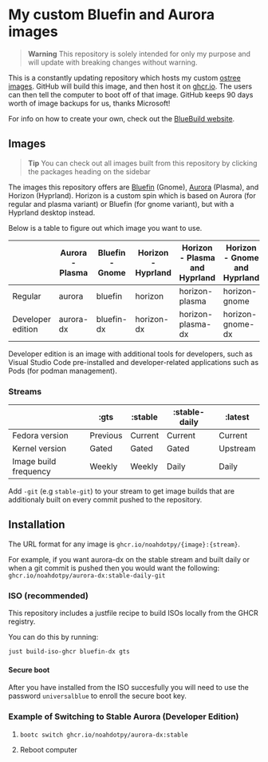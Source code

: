 # My custom Bluefin and Aurora images

> **Warning** This repository is solely intended for only my purpose and will update with breaking changes without warning.

This is a constantly updating repository which hosts my custom [ostree images](https://fedoraproject.org/wiki/Changes/OstreeNativeContainerStable).
GitHub will build this image, and then host it on [ghcr.io](https://github.com/features/packages).
The users can then tell the computer to boot off of that image.
GitHub keeps 90 days worth of image backups for us, thanks Microsoft!

For info on how to create your own, check out the [BlueBuild website](https://blue-build.org).

## Images

> **Tip** You can check out all images built from this repository by clicking the packages heading on the sidebar

The images this repository offers are [Bluefin](https://projectbluefin.io) (Gnome), [Aurora](https://getaurora.dev) (Plasma), and Horizon (Hyprland). Horizon is a custom spin which is based on Aurora (for regular and plasma variant) or Bluefin (for gnome variant), but with a Hyprland desktop instead.

Below is a table to figure out which image you want to use.

|                   | Aurora - Plasma | Bluefin - Gnome | Horizon - Hyprland | Horizon - Plasma and Hyprland | Horizon - Gnome and Hyprland |
| ----------------- | --------------- | --------------- | ------------------ | ----------------------------- | ---------------------------- |
| Regular           | aurora          | bluefin         | horizon            | horizon-plasma                | horizon-gnome                |
| Developer edition | aurora-dx       | bluefin-dx      | horizon-dx         | horizon-plasma-dx             | horizon-gnome-dx             |

Developer edition is an image with additional tools for developers, such as Visual Studio Code pre-installed and developer-related applications such as Pods (for podman management).

### Streams

|                       | :gts     | :stable | :stable-daily | :latest  |
| --------------------- | -------- | ------- | ------------- | -------- |
| Fedora version        | Previous | Current | Current       | Current  |
| Kernel version        | Gated    | Gated   | Gated         | Upstream |
| Image build frequency | Weekly   | Weekly  | Daily         | Daily    |

Add `-git` (e.g `stable-git`) to your stream to get image builds that are additionaly built on every commit pushed to the repository.

## Installation

The URL format for any image is `ghcr.io/noahdotpy/{image}:{stream}`.

For example, if you want aurora-dx on the stable stream and built daily or when a git commit is pushed then you would want the following: `ghcr.io/noahdotpy/aurora-dx:stable-daily-git`

### ISO (recommended)

This repository includes a justfile recipe to build ISOs locally from the GHCR registry.

You can do this by running:

```bash
just build-iso-ghcr bluefin-dx gts
```

#### Secure boot

After you have installed from the ISO succesfully you will need to use the password `universalblue` to enroll the secure boot key.

### Example of Switching to Stable Aurora (Developer Edition)

1. `bootc switch ghcr.io/noahdotpy/aurora-dx:stable`

2. Reboot computer
